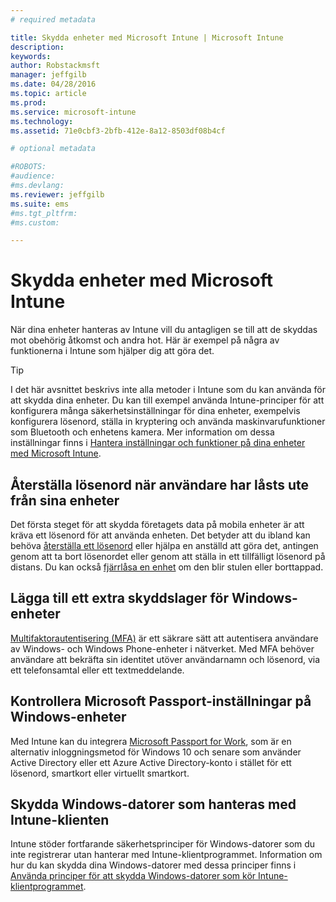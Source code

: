 ```yaml
---
# required metadata

title: Skydda enheter med Microsoft Intune | Microsoft Intune
description:
keywords:
author: Robstackmsft
manager: jeffgilb
ms.date: 04/28/2016
ms.topic: article
ms.prod:
ms.service: microsoft-intune
ms.technology:
ms.assetid: 71e0cbf3-2bfb-412e-8a12-8503df08b4cf

# optional metadata

#ROBOTS:
#audience:
#ms.devlang:
ms.reviewer: jeffgilb
ms.suite: ems
#ms.tgt_pltfrm:
#ms.custom:

---
```


# Skydda enheter med Microsoft Intune
När dina enheter hanteras av Intune vill du antagligen se till att de skyddas mot obehörig åtkomst och andra hot. Här är exempel på några av funktionerna i Intune som hjälper dig att göra det.

> [!TIP]
> I det här avsnittet beskrivs inte alla metoder i Intune som du kan använda för att skydda dina enheter. Du kan till exempel använda Intune-principer för att konfigurera många säkerhetsinställningar för dina enheter, exempelvis konfigurera lösenord, ställa in kryptering och använda maskinvarufunktioner som Bluetooth och enhetens kamera. Mer information om dessa inställningar finns i [Hantera inställningar och funktioner på dina enheter med Microsoft Intune](manage-settings-and-features-on-your-devices-with-microsoft-intune-policies.md).

## Återställa lösenord när användare har låsts ute från sina enheter
Det första steget för att skydda företagets data på mobila enheter är att kräva ett lösenord för att använda enheten. Det betyder att du ibland kan behöva [återställa ett lösenord](use-remote-lock-and-passcode-reset-in-microsoft-intune.md) eller hjälpa en anställd att göra det, antingen genom att ta bort lösenordet eller genom att ställa in ett tillfälligt lösenord på distans. Du kan också [fjärrlåsa en enhet](use-remote-lock-and-passcode-reset-in-microsoft-intune.md) om den blir stulen eller borttappad.

## Lägga till ett extra skyddslager för Windows-enheter
[Multifaktorautentisering (MFA)](protect-windows-devices-with-multi-factor-authentication.md) är ett säkrare sätt att autentisera användare av Windows- och Windows Phone-enheter i nätverket.  Med MFA behöver användare att bekräfta sin identitet utöver användarnamn och lösenord, via ett telefonsamtal eller ett textmeddelande.

## Kontrollera Microsoft Passport-inställningar på Windows-enheter
Med Intune kan du integrera [Microsoft Passport for Work](control-microsoft-passport-settings-on-devices-with-microsoft-intune.md), som är en alternativ inloggningsmetod för Windows 10 och senare som använder Active Directory eller ett Azure Active Directory-konto i stället för ett lösenord, smartkort eller virtuellt smartkort.

## Skydda Windows-datorer som hanteras med Intune-klienten
Intune stöder fortfarande säkerhetsprinciper för Windows-datorer som du inte registrerar utan hanterar med Intune-klientprogrammet. Information om hur du kan skydda dina Windows-datorer med dessa principer finns i [Använda principer för att skydda Windows-datorer som kör Intune-klientprogrammet](policies-to-protect-windows-pcs-in-microsoft-intune.md).


<!--HONumber=May16_HO1-->


